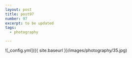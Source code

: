 ```yaml
---
layout: post
title: post97
number: 97
excerpt: to be updated
tags:
  - photography

---
```


![_config.yml]({{ site.baseurl }}/images/photography/35.jpg)